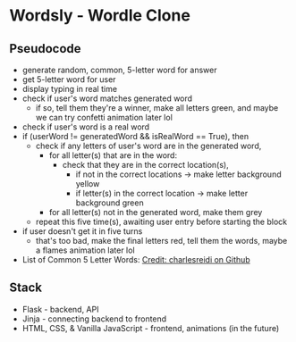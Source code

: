 # Wordsly - Wordle Clone

## Pseudocode
* generate random, common, 5-letter word for answer
* get 5-letter word for user
* display typing in real time
* check if user's word matches generated word
    * if so, tell them they're a winner, make all letters green, and maybe we can try confetti animation later lol
* check if user's word is a real word 
* if (userWord != generatedWord && isRealWord == True), then
    * check if any letters of user's word are in the generated word,
        * for all letter(s) that are in the word:
            * check that they are in the correct location(s),
                * if not in the correct locations -> make letter background yellow
                * if letter(s) in the correct location -> make letter background green
        * for all letter(s) not in the generated word, make them grey
    * repeat this five time(s), awaiting user entry before starting the block
* if user doesn't get it in five turns
    * that's too bad, make the final letters red, tell them the words, maybe a flames animation later lol
* List of Common 5 Letter Words: [Credit: charlesreidi on Github](https://github.com/charlesreid1/five-letter-words/blob/master/sgb-words.txt)


## Stack 
* Flask - backend, API
* Jinja - connecting backend to frontend
* HTML, CSS, & Vanilla JavaScript - frontend, animations (in the future)